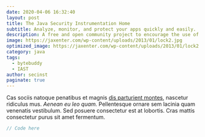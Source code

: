 ```yaml
---
date: 2020-04-06 16:32:40
layout: post
title: The Java Security Instrumentation Home
subtitle: Analyze, monitor, and protect your apps quickly and easily.
description: A free and open community project to encourage the use of Security Instrumentation in the Java ecosystem
image: https://jaxenter.com/wp-content/uploads/2013/01/lock2.jpg
optimized_image: https://jaxenter.com/wp-content/uploads/2013/01/lock2.jpg
category: java
tags:
  - bytebuddy
  - IAST
author: secinst
paginate: true
---
```


Cas sociis natoque penatibus et magnis <a href="#">dis parturient montes</a>, nascetur ridiculus mus. *Aenean eu leo quam.* Pellentesque ornare sem lacinia quam venenatis vestibulum. Sed posuere consectetur est at lobortis. Cras mattis consectetur purus sit amet fermentum.

```java
// Code here
```



